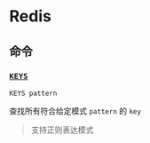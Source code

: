 # Redis

## 命令

### [`KEYS`](http://redisdoc.com/key/keys.html)

```
KEYS pattern
```

查找所有符合给定模式 `pattern` 的 `key`

> 支持正则表达模式
